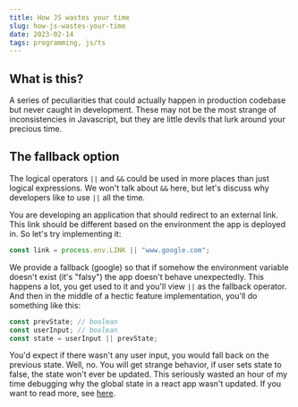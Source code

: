 ```yaml
---
title: How JS wastes your time
slug: how-js-wastes-your-time
date: 2023-02-14
tags: programming, js/ts
---
```


## What is this?

A series of peculiarities that could actually happen in production codebase but never caught in development. These may not be the most strange of inconsistencies in Javascript, but they are little devils that lurk around your precious time.

## The fallback option

The logical operators `||` and `&&` could be used in more places than just logical expressions. We won't talk about `&&` here, but let's discuss why developers like to use `||` all the time.

You are developing an application that should redirect to an external link. This link should be different based on the environment the app is deployed in. So let's try implementing it:

```typescript
const link = process.env.LINK || "www.google.com";
```

We provide a fallback (google) so that if somehow the environment variable doesn't exist (it's "falsy") the app doesn't behave unexpectedly. This happens a lot, you get used to it and you'll view `||` as the fallback operator. And then in the middle of a hectic feature implementation, you'll do something like this:

```typescript
const prevState; // boolean
const userInput; // boolean
const state = userInput || prevState;
```

You'd expect if there wasn't any user input, you would fall back on the previous state. Well, no. You will get strange behavior, if user sets state to false, the state won't ever be updated. This seriously wasted an hour of my time debugging why the global state in a react app wasn't updated. If you want to read more, see [here](https://developer.mozilla.org/en-US/docs/Web/JavaScript/Reference/Operators/Nullish_coalescing).
